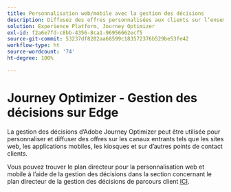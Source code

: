 ```yaml
---
title: Personnalisation web/mobile avec la gestion des décisions
description: Diffusez des offres personnalisées aux clients sur l’ensemble des canaux, y compris sur les kiosques et les expériences assistées par les agents.
solution: Experience Platform, Journey Optimizer
exl-id: f2a6e7fd-c8bb-4356-8ca1-96956662ecf5
source-git-commit: 53237df8202aa68599c183572376b529be53fe42
workflow-type: ht
source-wordcount: '74'
ht-degree: 100%

---
```


# Journey Optimizer - Gestion des décisions sur Edge

La gestion des décisions d’Adobe Journey Optimizer peut être utilisée pour personnaliser et diffuser des offres sur les canaux entrants tels que les sites web, les applications mobiles, les kiosques et sur d’autres points de contact clients.

Vous pouvez trouver le plan directeur pour la personnalisation web et mobile à l’aide de la gestion des décisions dans la section concernant le plan directeur de la gestion des décisions de parcours client [ICI](../customer-journeys/decision_management/decision-management-edge.md).
